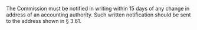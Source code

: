 The Commission must be notified in writing within 15 days of any change in address of an accounting authority. Such written notification should be sent to the address shown in § 3.61.

